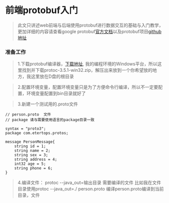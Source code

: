 # 前端protobuf入门
> 此文只讲述web前端与后端使用protobuf进行数据交互的基础与入门教学，更加详细的内容请查看google protobuf<a href="https://developers.google.com/protocol-buffers/">官方文档</a>以及protobuf项目<a href="https://github.com/google/protobuf">github地址</a>

### 准备工作
> 1.下载protobuf编译器，<a href="https://github.com/google/protobuf/releases">下载地址</a>, 我的编程环境的Windows平台，所以这里找到并下载protoc-3.5.1-win32.zip，解压出来放到一个你希望放的地方，我这里放在D盘的根目录

> 2.配置环境变量，配置环境变量只是为了方便命令行编译，所以不一定要配置，环境变量配置到bin目录就好了

> 3.新建一个测试用的.proto文件
```
// person.proto  文件
// package 请与需要使用语言的package目录一致

syntax = "proto3";
package com.etertops.protos;

message PersonMessage{
    string id = 1;
    string name = 2;
    string sex = 3;
    string address = 4;
    int32 age = 5;
    string phone = 6;
}
```
> 4.编译文件： protoc --java_out=输出目录 需要编译的文件
> 比如我在文件目录使用protoc --java_out=./ person.proto 编译person.proto编译到当前目录，文件


